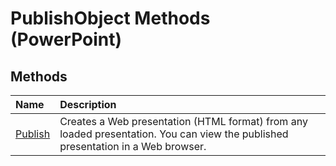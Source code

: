 
# PublishObject Methods (PowerPoint)

## Methods



|**Name**|**Description**|
|:-----|:-----|
|[Publish](890382ef-8aec-466d-40f9-e2bae6dc558b.md)|Creates a Web presentation (HTML format) from any loaded presentation. You can view the published presentation in a Web browser.|
